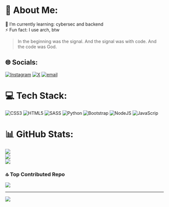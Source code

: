 # 💫 About Me:
🌱 I’m currently learning: cybersec and backend<br>⚡ Fun fact: I use arch, btw

> In the beginning was the signal.
And the signal was with code.
And the code was God.



## 🌐 Socials:
[![Instagram](https://img.shields.io/badge/Instagram-%23E4405F.svg?logo=Instagram&logoColor=white)](https://instagram.com/pirkisek) [![X](https://img.shields.io/badge/X-black.svg?logo=X&logoColor=white)](https://x.com/pirkisek) [![email](https://img.shields.io/badge/Email-D14836?logo=gmail&logoColor=white)](mailto:rei.exe@hotmail.com) 

# 💻 Tech Stack:
![CSS3](https://img.shields.io/badge/css3-%231572B6.svg?style=for-the-badge&logo=css3&logoColor=white) ![HTML5](https://img.shields.io/badge/html5-%23E34F26.svg?style=for-the-badge&logo=html5&logoColor=white) ![SASS](https://img.shields.io/badge/SASS-hotpink.svg?style=for-the-badge&logo=SASS&logoColor=white) ![Python](https://img.shields.io/badge/python-3670A0?style=for-the-badge&logo=python&logoColor=ffdd54) ![Bootstrap](https://img.shields.io/badge/bootstrap-%238511FA.svg?style=for-the-badge&logo=bootstrap&logoColor=white) ![NodeJS](https://img.shields.io/badge/node.js-6DA55F?style=for-the-badge&logo=node.js&logoColor=white) ![JavaScrip](https://img.shields.io/badge/javascript-yellow?style=for-the-badge&logo=javascript&logoColor=white)
# 📊 GitHub Stats:
![](https://github-readme-stats.vercel.app/api?username=pirkisek&theme=dark&hide_border=false&include_all_commits=true&count_private=false)<br/>
![](https://nirzak-streak-stats.vercel.app/?user=pirkisek&theme=dark&hide_border=false)<br/>
![](https://github-readme-stats.vercel.app/api/top-langs/?username=pirkisek&theme=dark&hide_border=false&include_all_commits=true&count_private=false&layout=compact)

### 🔝 Top Contributed Repo
![](https://github-contributor-stats.vercel.app/api?username=pirkisek&limit=5&theme=onedark&combine_all_yearly_contributions=true)

---
[![](https://visitcount.itsvg.in/api?id=pirkisek&icon=4&color=8)](https://visitcount.itsvg.in)


